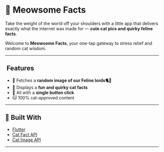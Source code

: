 # 🐾 Meowsome Facts

Take the weight of the world off your shoulders with a little app that delivers exactly what the internet was made for — **cute cat pics and quirky feline facts**.

Welcome to **Meowsome Facts**, your one-tap gateway to stress relief and random cat wisdom.

---

##  Features

* 📸 Fetches a **random image of our Feline lords🐈🤲**
* 📖 Displays a **fun and quirky cat facts**
* 🔁 All with a **single button click**
* 🐱 100% cat-approved content

---

## 🚀 Built With

* [Flutter](https://flutter.dev/)
* [Cat Fact API](https://catfact.ninja/)
* [Cat Image API](https://cataas.com/)

---

